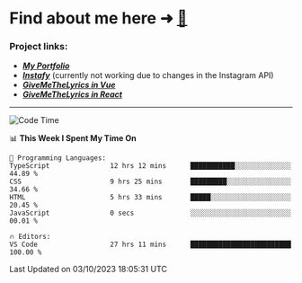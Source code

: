 # Find about me here ➜ [🧑](https://pauabella.dev)

### Project links:
- ***[My Portfolio](https://pauabella.dev)***
- ***[Instafy](https://instafy.me)*** (currently not working due to changes in the Instagram API)
- ***[GiveMeTheLyrics in Vue](https://lyrics.pauabella.dev)***
- ***[GiveMeTheLyrics in React](https://pauabella.dev/GiveMeTheLyrics)***

---
<!--START_SECTION:waka-->
![Code Time](http://img.shields.io/badge/Code%20Time-2%2C517%20hrs%2014%20mins-blue)

📊 **This Week I Spent My Time On** 

```text
💬 Programming Languages: 
TypeScript               12 hrs 12 mins      ███████████░░░░░░░░░░░░░░   44.89 % 
CSS                      9 hrs 25 mins       █████████░░░░░░░░░░░░░░░░   34.66 % 
HTML                     5 hrs 33 mins       █████░░░░░░░░░░░░░░░░░░░░   20.45 % 
JavaScript               0 secs              ░░░░░░░░░░░░░░░░░░░░░░░░░   00.01 % 

🔥 Editors: 
VS Code                  27 hrs 11 mins      █████████████████████████   100.00 % 
```


 Last Updated on 03/10/2023 18:05:31 UTC
<!--END_SECTION:waka-->
